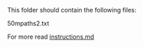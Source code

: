 This folder should contain the following files:

50mpaths2.txt


For more read [instructions.md](./instructions.md)
